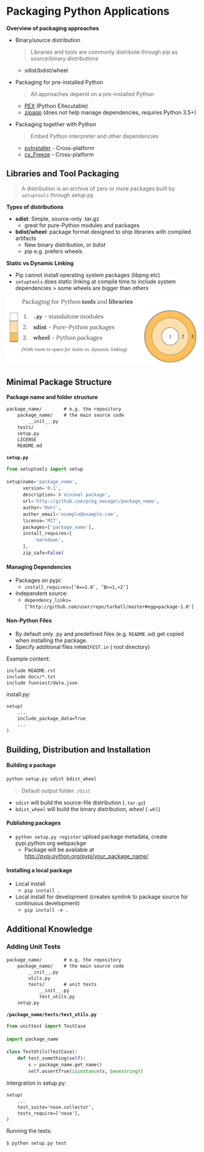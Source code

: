 # Packaging Python Applications



**Overview of packaging approaches**

- Binary/source distribution

  > Libraries and tools are commonly distribute through pip as source/binary distributions

  - sdist/bdist/wheel

- Packaging for pre-installed Python

  > All approaches depend on a pre-installed Python

  - [PEX](https://github.com/pantsbuild/pex#pex) (Python EXecutable)
  - [zipapp](https://docs.python.org/3/library/zipapp.html) (does not help manage dependencies, requires Python 3.5+)

- Packaging together with Python

  > Embed Python interpreter and other dependencies

  - [pyInstaller](http://www.pyinstaller.org/) - Cross-platform
  - [cx_Freeze](https://anthony-tuininga.github.io/cx_Freeze/) - Cross-platform



## Libraries and Tool Packaging

> A distribution is an archive of zero or more packages built by `setuptools` through setup.py



**Types of distributions**

- **sdist**: Simple, source-only .tar.gz
  - great for pure-Python modules and packages
- **bdist/wheel**: package format designed to ship libraries with compiled artifacts
  - New binary distribution, or *bdist*
  - pip e.g. prefers wheels



**Static vs Dynamic Linking**

- Pip cannot install operating system packages (libpng etc)
- `setuptools` does static linking at compile time to include system dependencies > some wheels are bigger than others



![py_pkg_tools_and_libs](img/py_pkg_tools_and_libs.png)

## Minimal Package Structure

**Package name and folder structure**

```
package_name/        # e.g. the repository
    package_name/    # the main source code
        __init__.py
    tests/
    setup.py
    LICENSE
    README.md
```

**`setup.py`**

```python
from setuptools import setup

setup(name='package_name',
      version='0.1',
      description='A minimal package',
      url='http://github.com/pckg_manager/package_name',
      author='Matt',
      author_email='example@example.com',
      license='MIT',
      packages=['package_name'],
      install_requires=[
          'markdown',
      ],
      zip_safe=False)
```

#### Managing Dependencies

- Packages on pypi:
  - `install_requires=[‘A==1.0’, ‘B>=1,<2’]` 
- Independent source:
  - `dependency_links=[‘http://github.com/user/repo/tarball/master#egg=package-1.0']` 

#### Non-Python Files

- By default only .py and predefined files (e.g. `README.md`) get copied when installing the package.
- Specify additional files in``MANIFEST.in`` ( root directory)

Example content:

```
include README.rst
include docs/*.txt
include funniest/data.json
```

install.py:

```
setup(
    ...
    include_package_data=True
    ...
)
```



## Building, Distribution and Installation

#### Building a package

```python
python setup.py sdist bdist_wheel
```

> Default output folder: `/dist`

- `sdist` will build the source-file distribution (`.tar.gz`)
- `bdist_wheel` will build the binary distribution, *wheel* (`.whl`)



#### Publishing packages

- `python setup.py register` upload package metadata, create pypi.python.org webpackge
  - Package will be available at http://pypi.python.org/pypi/your_package_name/<version>



#### Installing a local package

- Local install
  - `pip install .`
- Local install for development  (creates symlink to package source for continuous development)
  - `pip install -e .`







## Additional Knowledge

### Adding Unit Tests

```
package_name/        # e.g. the repository
    package_name/    # the main source code
        __init__.py
        utils.py
        tests/		 # unit tests
        	__init__.py
        	test_utils.py
    setup.py
```

**`/package_name/tests/test_utils.py`**

```python
from unittest import TestCase

import package_name

class TestUtils(TestCase):
    def test_something(self):
        s = package_name.get_name()
        self.assertTrue(isinstance(s, basestring))
```

Intergration in setup.py:

```
setup(
    ...
    test_suite='nose.collector',
    tests_require=['nose'],
)
```

Running the tests:

`$ python setup.py test`



